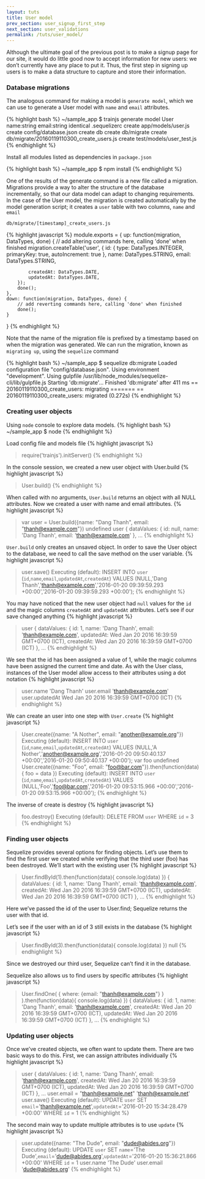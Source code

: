 ```yaml
---
layout: tuts
title: User model
prev_section: user_signup_first_step
next_section: user_validations
permalink: /tuts/user_model/
---
```


Although the ultimate goal of the previous post is to make a signup page for our site, it would do little good now to accept information for new users: we don’t currently have any place to put it. Thus, the first step in signing up users is to make a data structure to capture and store their information.

### Database migrations

The analogous command for making a model is `generate model`, which we can use to generate a User model with `name` and `email` attributes.

{% highlight bash %}
~/sample_app $ trainjs generate model User name:string email:string
	identical  .sequelizerc
	   create  app/models/user.js
	   create  config/database.json
	   create  db
	   create  db/migrate
	   create  db/migrate/20160119110300_create_users.js
	   create  test/models/user_test.js
{% endhighlight %}

Install all modules listed as dependencies in `package.json`

{% highlight bash %}
~/sample_app $ npm install
{% endhighlight %}

One of the results of the generate command is a new file called a migration. Migrations provide a way to alter the structure of the database incrementally, so that our data model can adapt to changing requirements. In the case of the User model, the migration is created automatically by the model generation script; it creates a `user` table with two columns, `name` and `email`

`db/migrate/[timestamp]_create_users.js`

{% highlight javascript %}
module.exports = {
	up: function(migration, DataTypes, done) {
		// add altering commands here, calling 'done' when finished
		migration.createTable('user', {
			id: {
				type: DataTypes.INTEGER,
				primaryKey: true,
				autoIncrement: true
			},
			name: DataTypes.STRING,
			email: DataTypes.STRING,

			createdAt: DataTypes.DATE,
			updatedAt: DataTypes.DATE,
		});
		done();
	},
	down: function(migration, DataTypes, done) {
		// add reverting commands here, calling 'done' when finished
		done();
	}
}
{% endhighlight %}

Note that the name of the migration file is prefixed by a timestamp based on when the migration was generated. We can run the migration, known as `migrating up`, using the `sequelize` command

{% highlight bash %}
~/sample_app $ sequelize db:migrate
Loaded configuration file "config/database.json".
Using environment "development".
Using gulpfile /usr/lib/node_modules/sequelize-cli/lib/gulpfile.js
Starting 'db:migrate'...
Finished 'db:migrate' after 411 ms
== 20160119110300_create_users: migrating =======
== 20160119110300_create_users: migrated (0.272s)
{% endhighlight %}

### Creating user objects

Using `node` console to explore data models.
{% highlight bash %}
~/sample_app $ node
{% endhighlight %}

Load config file and models file
{% highlight javascript %}
> require('trainjs').initServer()
{% endhighlight %}

In the console session, we created a new user object with User.build
{% highlight javascript %}
> User.build()
{% endhighlight %}

When called with no arguments, `User.build` returns an object with all NULL attributes. Now we created a user with name and email attributes.
{% highlight javascript %}
> var user = User.build({name: "Dang Thanh", email: "thanh@example.com"})
undefined
> user
{ dataValues: { id: null, name: 'Dang Thanh', email: 'thanh@example.com' },
...
{% endhighlight %}

`User.build` only creates an unsaved object. In order to save the User object to the database, we need to call the save method on the user variable.
{% highlight javascript %}
> user.save()
Executing (default): INSERT INTO `user` (`id`,`name`,`email`,`updatedAt`,`createdAt`) VALUES (NULL,'Dang Thanh','thanh@example.com','2016-01-20 09:39:59.293 +00:00','2016-01-20 09:39:59.293 +00:00');
{% endhighlight %}

You may have noticed that the new user object had `null` values for the `id` and the magic columns `createdAt` and `updatedAt` attributes. Let’s see if our save changed anything
{% highlight javascript %}
> user
{ dataValues:
   { id: 1,
	 name: 'Dang Thanh',
	 email: 'thanh@example.com',
	 updatedAt: Wed Jan 20 2016 16:39:59 GMT+0700 (ICT),
	 createdAt: Wed Jan 20 2016 16:39:59 GMT+0700 (ICT) },
	 ...
{% endhighlight %}

We see that the id has been assigned a value of 1, while the magic columns have been assigned the current time and date.
As with the User class, instances of the User model allow access to their attributes using a dot notation
{% highlight javascript %}
> user.name
'Dang Thanh'
> user.email
'thanh@example.com'
> user.updatedAt
Wed Jan 20 2016 16:39:59 GMT+0700 (ICT)
{% endhighlight %}

We can create an user into one step with `User.create`
{% highlight javascript %}
> User.create({name: "A Nother", email: "another@example.org"})
Executing (default): INSERT INTO `user` (`id`,`name`,`email`,`updatedAt`,`createdAt`) VALUES (NULL,'A Nother','another@example.org','2016-01-20 09:50:40.137 +00:00','2016-01-20 09:50:40.137 +00:00');
> var foo
undefined
> User.create({name: "Foo", email: "foo@bar.com"}).then(function(data){ foo = data })
Executing (default): INSERT INTO `user` (`id`,`name`,`email`,`updatedAt`,`createdAt`) VALUES (NULL,'Foo','foo@bar.com','2016-01-20 09:53:15.966 +00:00','2016-01-20 09:53:15.966 +00:00');
{% endhighlight %}

The inverse of create is destroy
{% highlight javascript %}
> foo.destroy()
Executing (default): DELETE FROM `user` WHERE `id` = 3
{% endhighlight %}


### Finding user objects
Sequelize provides several options for finding objects. Let’s use them to find the first user we created while verifying that the third user (foo) has been destroyed. We’ll start with the existing user
{% highlight javascript %}
> User.findById(1).then(function(data){ console.log(data) })
{ dataValues:
   { id: 1,
	 name: 'Dang Thanh',
	 email: 'thanh@example.com',
	 createdAt: Wed Jan 20 2016 16:39:59 GMT+0700 (ICT),
	 updatedAt: Wed Jan 20 2016 16:39:59 GMT+0700 (ICT) },
	 ...
{% endhighlight %}

Here we’ve passed the id of the user to User.find; Sequelize returns the user with that id.

Let’s see if the user with an id of 3 still exists in the database
{% highlight javascript %}
> User.findById(3).then(function(data){ console.log(data) })
null
{% endhighlight %}

Since we destroyed our third user, Sequelize can’t find it in the database.

Sequelize also allows us to find users by specific attributes
{% highlight javascript %}
> User.findOne( { where: {email: "thanh@example.com"} } ).then(function(data){ console.log(data) })
{ dataValues:
   { id: 1,
	 name: 'Dang Thanh',
	 email: 'thanh@example.com',
	 createdAt: Wed Jan 20 2016 16:39:59 GMT+0700 (ICT),
	 updatedAt: Wed Jan 20 2016 16:39:59 GMT+0700 (ICT) },
	   ...
{% endhighlight %}

### Updating user objects

Once we’ve created objects, we often want to update them. There are two basic ways to do this. First, we can assign attributes individually
{% highlight javascript %}
> user
{ dataValues:
   { id: 1,
	 name: 'Dang Thanh',
	 email: 'thanh@example.com',
	 createdAt: Wed Jan 20 2016 16:39:59 GMT+0700 (ICT),
	 updatedAt: Wed Jan 20 2016 16:39:59 GMT+0700 (ICT) },
	   ...
> user.email = "thanh@example.net"
'thanh@example.net'
> user.save()
Executing (default): UPDATE `user` SET `email`='thanh@example.net',`updatedAt`='2016-01-20 15:34:28.479 +00:00' WHERE `id` = 1
{% endhighlight %}

The second main way to update multiple attributes is to use `update`
{% highlight javascript %}
> user.update({name: "The Dude", email: "dude@abides.org"})
Executing (default): UPDATE `user` SET `name`='The Dude',`email`='dude@abides.org',`updatedAt`='2016-01-20 15:36:21.866 +00:00' WHERE `id` = 1
> user.name
'The Dude'
> user.email
'dude@abides.org'
{% endhighlight %}
